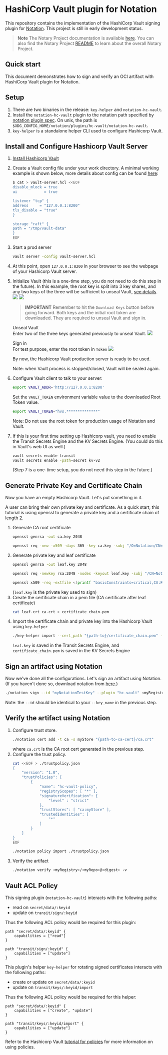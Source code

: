 # HashiCorp Vault plugin for Notation

This repository contains the implementation of the HashiCorp Vault signing plugin for [Notation](https://notaryproject.dev/). This project is still in early development status.

> **Note** The Notary Project documentation is available [here](https://notaryproject.dev/docs/). You can also find the Notary Project [README](https://github.com/notaryproject/.github/blob/main/README.md) to learn about the overall Notary Project.

## Quick start

This document demonstrates how to sign and verify an OCI artifact with HashiCorp Vault plugin for Notation. 

## Setup

1. There are two binaries in the release: `key-helper` and `notation-hc-vault`.
2. Install the `notation-hc-vault` plugin to the notation path specified by [notation plugin spec](https://github.com/notaryproject/notaryproject/blob/main/specs/plugin-extensibility.md#installation). On unix, the path is `$XDG_CONFIG_HOME/notation/plugins/hc-vault/notation-hc-vault`.
3. `key-helper` is a standalone helper CLI used to configure Hashicorp Vault.

## Install and Configure Hashicorp Vault Server
1. [Install Hashicorp Vault](https://developer.hashicorp.com/vault/downloads)
2. Create a Vault config file under your work directory. A minimal working example is shown below, more details about config can be found [here](https://developer.hashicorp.com/vault/tutorials/operations/configure-vault#configuration-files):
    ```bash
    $ cat > vault-server.hcl <<EOF
    disable_mlock = true
    ui            = true

    listener "tcp" {
    address     = "127.0.0.1:8200"
    tls_disable = "true"
    }

    storage "raft" {
    path = "/tmp/vault-data"
    }
    EOF
    ```
3. Start a prod server 
    ```bash 
    vault server -config vault-server.hcl
    ```   
4. At this point, open `127.0.0.1:8200` in your browser to see the webpage of your Hashicorp Vault server.
5. Initialize Vault (this is a one-time step, you do not need to do this step in the future). In this example, the root key is split into 3 key shares, and any two keys of the three will be sufficient to unseal Vault, [see details](https://developer.hashicorp.com/vault/docs/concepts/seal).
    ![](./docs/root_keys.png)
    ![](./docs/download_keys.png)
    
    > **IMPORTANT** Remember to hit the `Download Keys` button before going forward. Both keys and the initial root token are downloaded. They are required to unseal Vault and sign in.
    
    Unseal Vault <br>
    Enter two of the three keys generated previously to unseal Vault.
    ![](./docs/unseal_vault.png)
    
    Sign in <br>
    For test purpose, enter the root token in `Token`
    ![](./docs/sign_in.png)
    
    By now, the Hashicorp Vault production server is ready to be used.
    
    Note: when Vault process is stopped/closed, Vault will be sealed again.
6. Configure Vault client to talk to your server:
    ```bash
    export VAULT_ADDR='http://127.0.0.1:8200'
    ```
    Set the `VAULT_TOKEN` environment variable value to the downloaded Root Token value.
    ```bash
    export VAULT_TOKEN="hvs.**************"
    ```
    Note: Do not use the root token for production usage of Notation and Vault.
7. If this is your first time setting up Hashicorp vault, you need to enable the Transit Secrets Engine and the KV Secrets Engine. (You could do this in Vault's web UI as well.)
    ```bash
    vault secrets enable transit
    vault secrets enable -path=secret kv-v2
    ```
    (Step 7 is a one-time setup, you do not need this step in the future.)

## Generate Private Key and Certificate Chain
Now you have an empty Hashicorp Vault. Let's put something in it.

A user can bring their own private key and certificate. As a quick start, this tutorial is using openssl to generate a private key and a certificate chain of length 2.
1. Generate CA root certificate
   ```bash
   openssl genrsa -out ca.key 2048
   
   openssl req -new -x509 -days 365 -key ca.key -subj "/O=Notation/CN=Notation Root CA" -out ca.crt -addext "keyUsage=critical,keyCertSign"
   ```
2. Generate private key and leaf certificate
   ```bash
   openssl genrsa -out leaf.key 2048
   
   openssl req -newkey rsa:2048 -nodes -keyout leaf.key -subj "/CN=Notation.leaf" -out leaf.csr
   
   openssl x509 -req -extfile <(printf "basicConstraints=critical,CA:FALSE\nkeyUsage=critical,digitalSignature") -days 365 -in leaf.csr -CA ca.crt -CAkey ca.key -CAcreateserial -out leaf.crt
   ```
   (`leaf.key` is the private key used to sign)
3. Create the certificate chain in a pem file (CA certificate after leaf certificate)
   ```bash
   cat leaf.crt ca.crt > certificate_chain.pem
   ```
4. Import the certificate chain and private key into the Hashicorp Vault using `key-helper`
    ```bash
    ./key-helper import --cert_path "{path-to}/certificate_chain.pem" --key_name "myNotationTestKey" --key_path "{path-to}/leaf.key"
    ```
    `leaf.key` is saved in the Transit Secrets Engine, and `certificate_chain.pem` is saved in the KV Secrets Engine

## Sign an artifact using Notation
Now we've done all the configurations. Let's sign an artifact using Notation. (If you haven't done so, download notation from [here](https://github.com/notaryproject/notation/releases).)
```bash
./notation sign --id "myNotationTestKey" --plugin "hc-vault" <myRegistry>/<myRepo>@<digest>
```
Note: the `--id` should be identical to your `--key_name` in the previous step.

## Verify the artifact using Notation
1. Configure trust store.
    ```bash
    ./notation cert add -t ca -s myStore "{path-to-ca-cert}/ca.crt"
    ```
    where `ca.crt` is the CA root cert generated in the previous step.
2. Configure the trust policy.
    ```bash 
    cat <<EOF > ./trustpolicy.json
    {
        "version": "1.0",
        "trustPolicies": [
            {
                "name": "hc-vault-policy",
                "registryScopes": [ "*" ],
                "signatureVerification": {
                    "level" : "strict" 
                },
                "trustStores": [ "ca:myStore" ],
                "trustedIdentities": [
                    "*"
                ]
            }
        ]
    }
    EOF
    ```
    ```bash
    ./notation policy import ./trustpolicy.json
    ```
3. Verify the artifact
    ```bash
    ./notation verify <myRegistry>/<myRepo>@<digest> -v
    ```

## Vault ACL Policy

This signing plugin (`notation-hc-vault`) interacts with the following paths:

 - read on `secret/data/:keyid`
 - update on `transit/sign/:keyid`

Thus the following ACL policy would be required for this plugin:

```hcl
path "secret/data/:keyid" {
    capabilities = ["read"]
}

path "transit/sign/:keyid" {
    capabilities = ["update"]
}
```

This plugin's helper `key-helper` for rotating signed certificates
interacts with the following paths:

 - create or update on `secret/data/:keyid`
 - update on `transit/keys/:keyid/import`

Thus the following ACL policy would be required for this helper:

```hcl
path "secret/data/:keyid" {
    capabilities = ["create", "update"]
}

path "transit/keys/:keyid/import" {
    capabilities = ["update"]
}
```

Refer to the Hashicorp Vault [tutorial for policies](https://developer.hashicorp.com/vault/tutorials/policies/policy-templating)
for more information on using policies.
